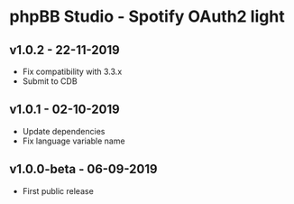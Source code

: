 # phpBB Studio - Spotify OAuth2 light

## v1.0.2 - 22-11-2019
- Fix compatibility with 3.3.x
- Submit to CDB

## v1.0.1 - 02-10-2019
- Update dependencies
- Fix language variable name

## v1.0.0-beta - 06-09-2019
- First public release
